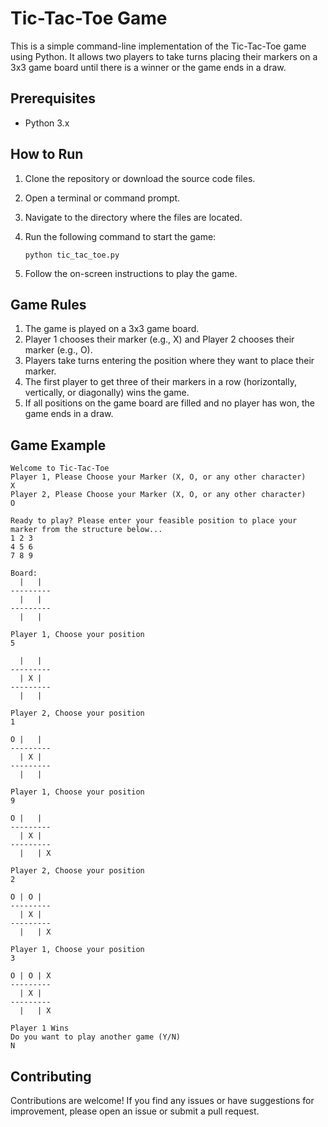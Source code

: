 

# Tic-Tac-Toe Game

This is a simple command-line implementation of the Tic-Tac-Toe game using Python. It allows two players to take turns placing their markers on a 3x3 game board until there is a winner or the game ends in a draw.

## Prerequisites

- Python 3.x

## How to Run

1. Clone the repository or download the source code files.
2. Open a terminal or command prompt.
3. Navigate to the directory where the files are located.
4. Run the following command to start the game:

   ````
   python tic_tac_toe.py
5. Follow the on-screen instructions to play the game.

## Game Rules

1. The game is played on a 3x3 game board.
2. Player 1 chooses their marker (e.g., X) and Player 2 chooses their marker (e.g., O).
3. Players take turns entering the position where they want to place their marker.
4. The first player to get three of their markers in a row (horizontally, vertically, or diagonally) wins the game.
5. If all positions on the game board are filled and no player has won, the game ends in a draw.

## Game Example

```
Welcome to Tic-Tac-Toe
Player 1, Please Choose your Marker (X, O, or any other character)
X
Player 2, Please Choose your Marker (X, O, or any other character)
O

Ready to play? Please enter your feasible position to place your marker from the structure below...
1 2 3
4 5 6
7 8 9

Board:
  |   |
---------
  |   |
---------
  |   |

Player 1, Choose your position
5

  |   |
---------
  | X |
---------
  |   |

Player 2, Choose your position
1

O |   |
---------
  | X |
---------
  |   |

Player 1, Choose your position
9

O |   |
---------
  | X |
---------
  |   | X

Player 2, Choose your position
2

O | O |
---------
  | X |
---------
  |   | X

Player 1, Choose your position
3

O | O | X
---------
  | X |
---------
  |   | X

Player 1 Wins
Do you want to play another game (Y/N)
N
```

## Contributing

Contributions are welcome! If you find any issues or have suggestions for improvement, please open an issue or submit a pull request.

